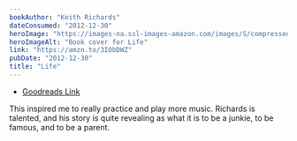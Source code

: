 ```yaml
---
bookAuthor: "Keith Richards"
dateConsumed: "2012-12-30"
heroImage: "https://images-na.ssl-images-amazon.com/images/S/compressed.photo.goodreads.com/books/1327960451i/9439303.jpg"
heroImageAlt: "Book cover for Life"
link: "https://amzn.to/3IObDWZ"
pubDate: "2012-12-30"
title: "Life"
---
```


- [Goodreads Link](https://www.goodreads.com/book/show/9439303-life)

This inspired me to really practice and play more music. Richards is talented, and his story is quite revealing as what it is to be a junkie, to be famous, and to be a parent.
